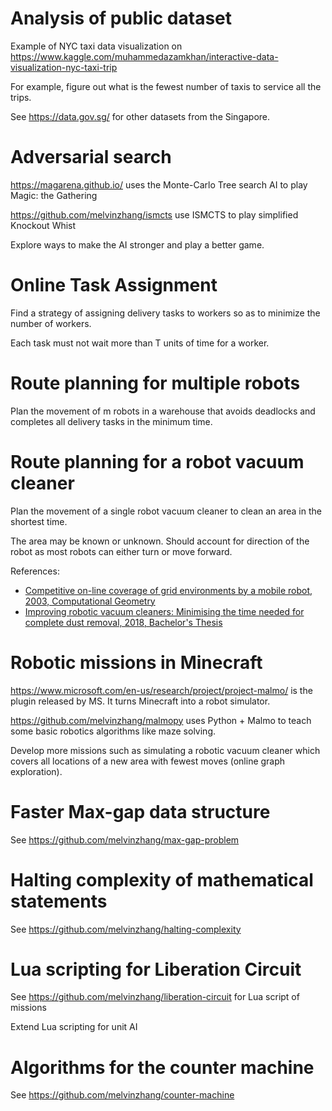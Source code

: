 # Analysis of public dataset

Example of NYC taxi data visualization on https://www.kaggle.com/muhammedazamkhan/interactive-data-visualization-nyc-taxi-trip

For example, figure out what is the fewest number of taxis to service all the trips.

See https://data.gov.sg/ for other datasets from the Singapore. 


# Adversarial search

https://magarena.github.io/ uses the Monte-Carlo Tree search AI to play Magic: the Gathering

https://github.com/melvinzhang/ismcts use ISMCTS to play simplified Knockout Whist

Explore ways to make the AI stronger and play a better game.

# Online Task Assignment

Find a strategy of assigning delivery tasks to workers so as to minimize the number of workers.

Each task must not wait more than T units of time for a worker.


# Route planning for multiple robots

Plan the movement of m robots in a warehouse that avoids deadlocks and completes all delivery tasks in the minimum time.


# Route planning for a robot vacuum cleaner

Plan the movement of a single robot vacuum cleaner to clean an area in the shortest time.

The area may be known or unknown. Should account for direction of the robot as most robots can either turn or move forward.

References:
* [Competitive on-line coverage of grid environments by a mobile robot, 2003, Computational Geometry](https://www.sciencedirect.com/science/article/pii/S0925772102001104)
* [Improving robotic vacuum cleaners: Minimising the time needed for complete dust removal, 2018, Bachelor's Thesis](http://kth.diva-portal.org/smash/record.jsf?pid=diva2%3A1213349&dswid=3596)

# Robotic missions in Minecraft

https://www.microsoft.com/en-us/research/project/project-malmo/ is the plugin released by MS. It turns Minecraft into a robot simulator.

https://github.com/melvinzhang/malmopy uses Python + Malmo to teach some basic robotics algorithms like maze
solving.

Develop more missions such as simulating a robotic vacuum cleaner which covers all locations of a new area with fewest moves (online graph exploration).


# Faster Max-gap data structure

See https://github.com/melvinzhang/max-gap-problem


# Halting complexity of mathematical statements

See https://github.com/melvinzhang/halting-complexity


# Lua scripting for Liberation Circuit

See https://github.com/melvinzhang/liberation-circuit for Lua script of missions

Extend Lua scripting for unit AI


# Algorithms for the counter machine

See https://github.com/melvinzhang/counter-machine
